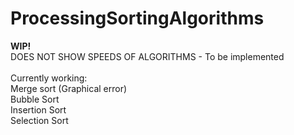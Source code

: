 # ProcessingSortingAlgorithms

<b>WIP!</b><br>
DOES NOT SHOW SPEEDS OF ALGORITHMS - To be implemented<br><br>
Currently working:<br>
Merge sort  (Graphical error)<br>
Bubble Sort<br>
Insertion Sort<br>
Selection Sort<br>
